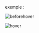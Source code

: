 exemple :

![beforehover](https://github.com/fk-crafter/html-css-card/assets/127132293/5eddc676-ba99-40f5-94ad-c35726a2170c)

![hover](https://github.com/fk-crafter/html-css-card/assets/127132293/d2419085-8d96-49dd-acff-0e90aa1573f2)
